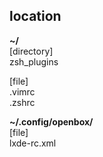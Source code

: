 ## location

**~/**  
[directory]  
zsh_plugins
  
[file]  
.vimrc  
.zshrc
    
**~/.config/openbox/**  
[file]  
lxde-rc.xml
